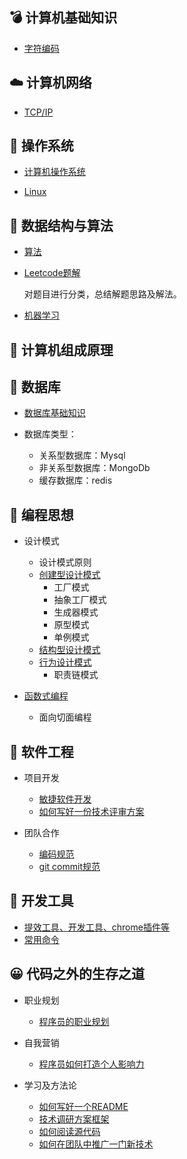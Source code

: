 ## :bomb: 计算机基础知识
- [字符编码](./basic-knowledge/string-code.md)

## :cloud: 计算机网络 
- [TCP/IP](#)

## :bamboo: 操作系统 
- [计算机操作系统](#)

- [Linux](#)

## :key: 数据结构与算法 
- [算法](./Algorithm/)

- [Leetcode题解](https://github.com/suvllian/problem-oj/tree/master/LeetCode)

  对题目进行分类，总结解题思路及解法。

- [机器学习](./machine-learing/)

## :game_die: 计算机组成原理 


## :tractor: 数据库 
- [数据库基础知识](./database/basic)

- 数据库类型：
  - 关系型数据库：Mysql
  - 非关系型数据库：MongoDb
  - 缓存数据库：redis

## :horse_racing: 编程思想
- 设计模式 
  - 设计模式原则
  - [创建型设计模式](./programming-concept/design-patterns/creational-patterns)
    - 工厂模式
    - 抽象工厂模式
    - 生成器模式
    - 原型模式
    - 单例模式
  - [结构型设计模式](./programming-concept/design-patterns/structural-patterns)
  - [行为设计模式](./programming-concept/design-patterns/behavioral-patterns)
    - 职责链模式

- [函数式编程](./programming-concept/functional-programming/)
  - 面向切面编程

## :running: 软件工程
- 项目开发
  - [敏捷软件开发](./software-engineering/scrum.md)
  - [如何写好一份技术评审方案](./software-engineering/how-to-write-a-technoloy-plan.md)
  
- 团队合作
  - [编码规范](./software-engineering/code-style-standard.md)
  - [git commit规范](./software-engineering/git-commit-standard.md)


## :rocket: 开发工具

- [提效工具、开发工具、chrome插件等](./tools/tools.md)
- [常用命令](./tools/shell-dict.md)

## :grinning: 代码之外的生存之道 

- 职业规划
  - [程序员的职业规划](./Live/career-route.md)

- 自我营销
  - [程序员如何打造个人影响力](./Live/how-to-build-personal-influence.md)
  
- 学习及方法论
  - [如何写好一个README](./Live/how-to-write-readme.md)
  - [技术调研方案框架](./Live/how-to-write-tech-research.md)
  - [如何阅读源代码](./Live/how-to-read-source-code.md)
  - [如何在团队中推广一门新技术](./Live/how-to-promote-a-newtech-in-your-team.md)